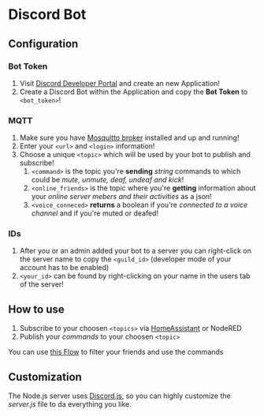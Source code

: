 # Discord Bot

## Configuration

### Bot Token

1. Visit [Discord Developer Portal](https://discord.com/developers/applications) and create an new Application!
2. Create a Discord Bot within the Application and copy the **Bot Token** to `<bot_token>`!

### MQTT

1. Make sure you have [Mosquitto broker](https://github.com/home-assistant/addons/tree/master/mosquitto) installed and up and running!
2. Enter your `<url>` and `<login>` information!
3. Choose a unique `<topic>` which will be used by your bot to publish and subscribe!
    1. `<command>` is the topic you're **sending** *string* commands to which could be *mute, unmute, deaf, undeaf and kick*!
    2. `<online_friends>` is the topic where you're **getting** information about your *online server mebers and their activities* as a json!
    3. `<voice_conneced>` **returns** a boolean if you're *connected to a voice channel* and if you're muted or deafed!

### IDs

1. After you or an admin added your bot to a server you can right-click on the server name to copy the `<guild_id>` (developer mode of your account has to be enabled)
2. `<your_id>` can be found by right-clicking on your name in the users tab of the server!

## How to use

1. Subscribe to your choosen `<topics>` via [HomeAssistant](https://www.home-assistant.io/integrations/sensor.mqtt/) or NodeRED
2. Publish your *commands* to your choosen `<topic>`

You can use [this Flow](https://gist.github.com/kjell5317/530394d028383119e9523e777d2ac1ce) to filter your friends and use the commands

## Customization

The Node.js server uses [Discord.js](https://discord.js.org/#/), so you can highly customize the *server.js* file to da everything you like.
